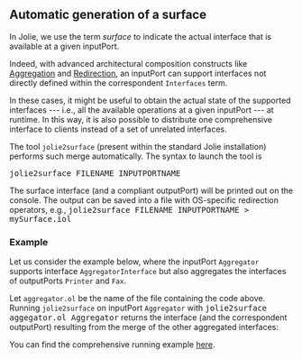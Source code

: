 ## Automatic generation of a surface
In Jolie, we use the term *surface* to indicate the actual interface that is available at a given inputPort.

Indeed, with advanced architectural composition constructs like [Aggregation](http://docs.jolie-lang.org/#!documentation/architectural_composition/aggregation.html) and [Redirection](http://docs.jolie-lang.org/#!documentation/architectural_composition/redirection.html), an inputPort can support interfaces not directly defined within the correspondent `Interfaces` term. 

In these cases, it might be useful to obtain the actual state of the supported
interfaces --- i.e., all the available operations at a given inputPort --- at runtime. In this way, it is also possible to distribute one comprehensive interface to clients instead of a set of unrelated interfaces. 

The tool `jolie2surface` (present within the standard Jolie installation) performs such merge automatically. The syntax to launch the tool is

<kbd>jolie2surface FILENAME INPUTPORTNAME</kbd>

The surface interface (and a compliant outputPort) will be printed out on the
console. The output can be saved into a file with OS-specific redirection operators, e.g., <kbd>jolie2surface FILENAME INPUTPORTNAME > mySurface.iol</kbd>

### Example
Let us consider the example below, where the inputPort `Aggregator` supports interface `AggregatorInterface` but also aggregates the interfaces of outputPorts `Printer` and `Fax`. 

<div class="code" src="aggregator_inputport_001.ol"></div>

Let `aggregator.ol` be the name of the file containing the code above. Running
`jolie2surface` on inputPort `Aggregator` with <kbd>jolie2surface aggegator.ol
Aggregator</kbd> returns the interface (and the correspondent outputPort) resulting from the merge of the other aggregated interfaces:

<div class="code" src="aggregator_inputport_002.ol"></div>

You can find the comprehensive running example [here](https://github.com/jolie/examples/tree/master/05_other_tools/01_jolie2surface).

